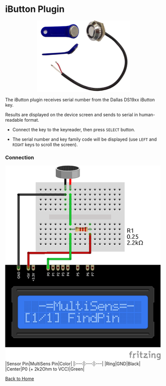 # iButton Plugin
<p align="center"><img src="iButton.png"/></p>

The iButton plugin receives serial number from the Dallas DS19xx iButton key.

Results are displayed on the device screen and sends to serial in human-readable format.

* Connect the key to the keyreader, then press `SELECT` button.

* The serial number and key family code will be displayed (use `LEFT` and `RIGHT` keys to 
  scroll the screen).

### Connection
![iButtonConnection](iButton-CONN.png)
|Sensor Pin|MultiSens Pin|Color|
|:---:|:---:|:---|
|Ring|GND|Black|
|Center|P0 (+ 2k2Ohm to VCC)|Green|



[Back to Home](/#supported-devices)

